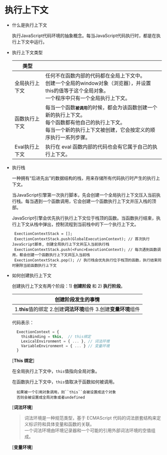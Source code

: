 # 执行上下文
- 什么是执行上下文

  执行JavaScript代码环境的抽象概念。每当JavaScript代码执行时，都是在执行上下文中运行。

- 执行上下文类型

  |  类型   |   |
  |  ----  | ---- |
  | 全局执行上下文 | 任何不在函数内部的代码都在全局上下文中。 <br>创建一个全局的window对象（浏览器），并设置this的值等于这个全局对象。<br>一个程序中只有一个全局执行上下文。 |
  | 函数执行上下文 |  每当一个函数<kbd>**被调用**</kbd>的时候，都会为该函数创建一个新的执行上下文。<br>每个函数都有他自己的执行上下文。<br>每当一个新的执行上下文被创建，它会按定义的顺序执行一系列步骤。 |
  | Eval执行上下文 | 执行在 eval 函数内部的代码也会有它属于自己的执行上下文。 |
     
- 执行栈

  一种拥有“后进先出”的数据结构的栈，用来存储所有代码执行时产生的执行上下文。
  
  当JavaScript引擎第一次执行脚本，先会创建一个全局执行上下文压入当前执行栈。每当遇到一个函数调用，它会创建一个函数执行上下文并压入栈的顶部。
  
  JavaScript引擎会优先执行执行上下文位于栈顶的函数。当函数执行结束，执行上下文从栈中弹出，控制流程到当前栈中的下一个执行上下文。
  
   ```
    ExectionContextStack = [];
    ExectionContextStack.push(GlobalExecutionContext); // 首次执行JavaScript脚本, 创建全局执行上下文并压入当前执行栈
    ExectionContextStack.push(<Func>ExecutionContext); // 每次遇到函数调用，都会创建一个函数执行上下文并压入当前栈
    ExectionContextStack.pop(); // 执行栈会优先执行位于栈顶的函数，执行结束同时删除当前函数执行上下文
  ```
  
- 如何创建执行上下文

  创建执行上下文有两个阶段：1) **创建阶段** 和 2) **执行阶段**。

  | 创建阶段发生的事情 |
  | ------- |
  | 1.**this**值的绑定    2.创建**词法环境**组件    3.创建**变量环境**组件 |
  
    
  代码表示：
  ```javascript
    ExectionContext = {
      thisBinding = this,  // this绑定
      LexicalEnvironment = { ... }, // 词法环境
      VariableEnvironment = { ... } // 变量环境
    }
  ```
  
  \[**This 绑定**\]    
  
  在全局执行上下文中，``this``值指向全局对象。
  
  在函数执行上下文中，``this``值取决于函数如何被调用。
  
  ```
    如果被一个引用对象调用，则``this``会被设置成这个对象
    否则会被设置成全局对象或者undefined
  ```
  
  \[**词法环境**\]     
  
   > 词法环境是一种规范类型，基于 ECMAScript 代码的词法嵌套结构来定义标识符和具体变量和函数的关联。<br>
   > 一个词法环境由环境记录器和一个可能的引用外部词法环境的空值组成。
  
  \[**变量环境**\]    
 

